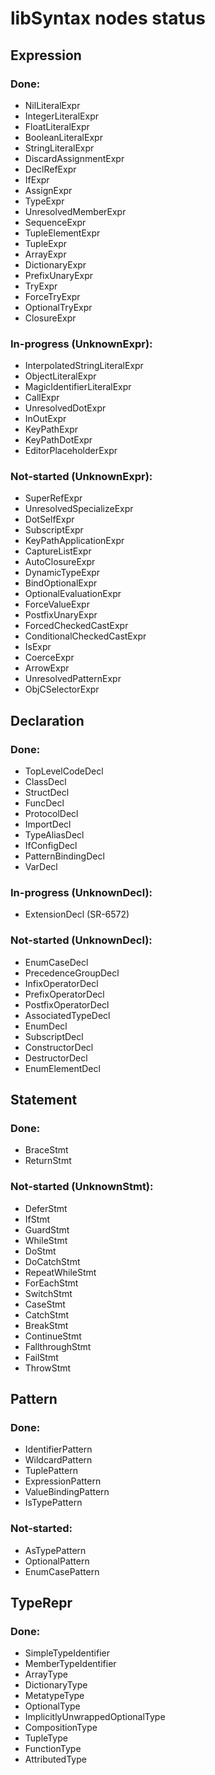# libSyntax nodes status

## Expression

### Done:
  * NilLiteralExpr
  * IntegerLiteralExpr
  * FloatLiteralExpr
  * BooleanLiteralExpr
  * StringLiteralExpr
  * DiscardAssignmentExpr
  * DeclRefExpr
  * IfExpr
  * AssignExpr
  * TypeExpr
  * UnresolvedMemberExpr
  * SequenceExpr
  * TupleElementExpr
  * TupleExpr
  * ArrayExpr
  * DictionaryExpr
  * PrefixUnaryExpr
  * TryExpr
  * ForceTryExpr
  * OptionalTryExpr
  * ClosureExpr

### In-progress (UnknownExpr):
  * InterpolatedStringLiteralExpr
  * ObjectLiteralExpr
  * MagicIdentifierLiteralExpr
  * CallExpr
  * UnresolvedDotExpr
  * InOutExpr
  * KeyPathExpr
  * KeyPathDotExpr
  * EditorPlaceholderExpr

### Not-started (UnknownExpr):
  * SuperRefExpr
  * UnresolvedSpecializeExpr
  * DotSelfExpr
  * SubscriptExpr
  * KeyPathApplicationExpr
  * CaptureListExpr
  * AutoClosureExpr
  * DynamicTypeExpr
  * BindOptionalExpr
  * OptionalEvaluationExpr
  * ForceValueExpr
  * PostfixUnaryExpr
  * ForcedCheckedCastExpr
  * ConditionalCheckedCastExpr
  * IsExpr
  * CoerceExpr
  * ArrowExpr
  * UnresolvedPatternExpr
  * ObjCSelectorExpr

## Declaration

### Done:
  * TopLevelCodeDecl
  * ClassDecl
  * StructDecl
  * FuncDecl
  * ProtocolDecl
  * ImportDecl
  * TypeAliasDecl
  * IfConfigDecl
  * PatternBindingDecl
  * VarDecl

### In-progress (UnknownDecl):
  * ExtensionDecl (SR-6572)

### Not-started (UnknownDecl):
  * EnumCaseDecl
  * PrecedenceGroupDecl
  * InfixOperatorDecl
  * PrefixOperatorDecl
  * PostfixOperatorDecl
  * AssociatedTypeDecl
  * EnumDecl
  * SubscriptDecl
  * ConstructorDecl
  * DestructorDecl
  * EnumElementDecl

## Statement
### Done:
  * BraceStmt
  * ReturnStmt

### Not-started (UnknownStmt):
  * DeferStmt
  * IfStmt
  * GuardStmt
  * WhileStmt
  * DoStmt
  * DoCatchStmt
  * RepeatWhileStmt
  * ForEachStmt
  * SwitchStmt
  * CaseStmt
  * CatchStmt
  * BreakStmt
  * ContinueStmt
  * FallthroughStmt
  * FailStmt
  * ThrowStmt

## Pattern
### Done:
  * IdentifierPattern
  * WildcardPattern
  * TuplePattern
  * ExpressionPattern
  * ValueBindingPattern
  * IsTypePattern

### Not-started:
  * AsTypePattern
  * OptionalPattern
  * EnumCasePattern

## TypeRepr
### Done:
  * SimpleTypeIdentifier
  * MemberTypeIdentifier
  * ArrayType
  * DictionaryType
  * MetatypeType
  * OptionalType
  * ImplicitlyUnwrappedOptionalType
  * CompositionType
  * TupleType
  * FunctionType
  * AttributedType
